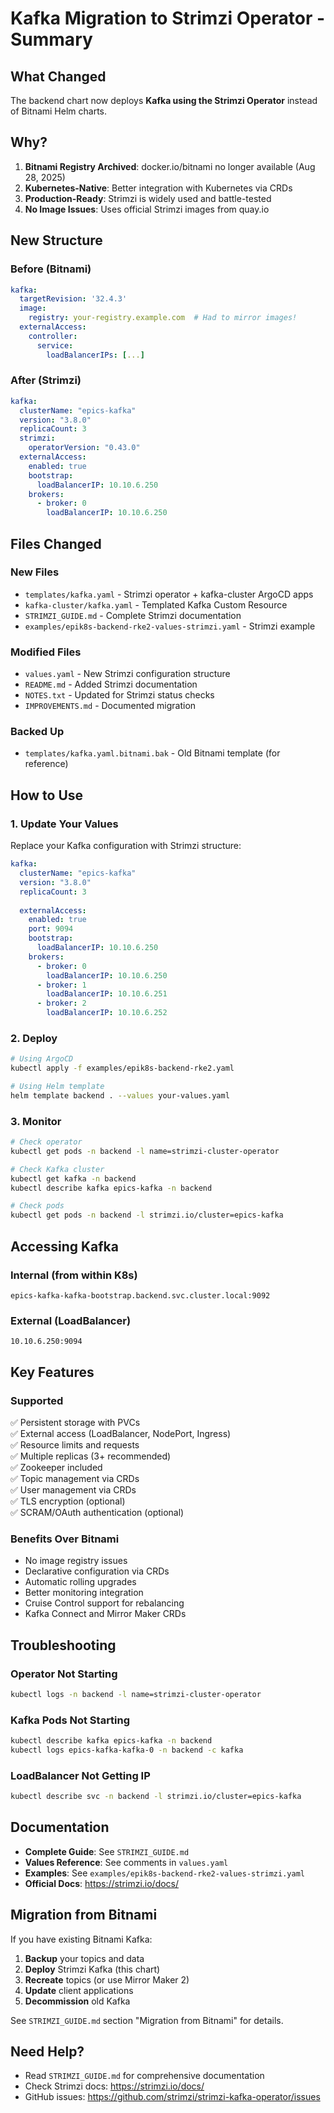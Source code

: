 # Kafka Migration to Strimzi Operator - Summary

## What Changed

The backend chart now deploys **Kafka using the Strimzi Operator** instead of Bitnami Helm charts.

## Why?

1. **Bitnami Registry Archived**: docker.io/bitnami no longer available (Aug 28, 2025)
2. **Kubernetes-Native**: Better integration with Kubernetes via CRDs
3. **Production-Ready**: Strimzi is widely used and battle-tested
4. **No Image Issues**: Uses official Strimzi images from quay.io

## New Structure

### Before (Bitnami)
```yaml
kafka:
  targetRevision: '32.4.3'
  image:
    registry: your-registry.example.com  # Had to mirror images!
  externalAccess:
    controller:
      service:
        loadBalancerIPs: [...]
```

### After (Strimzi)
```yaml
kafka:
  clusterName: "epics-kafka"
  version: "3.8.0"
  replicaCount: 3
  strimzi:
    operatorVersion: "0.43.0"
  externalAccess:
    enabled: true
    bootstrap:
      loadBalancerIP: 10.10.6.250
    brokers:
      - broker: 0
        loadBalancerIP: 10.10.6.250
```

## Files Changed

### New Files
- `templates/kafka.yaml` - Strimzi operator + kafka-cluster ArgoCD apps
- `kafka-cluster/kafka.yaml` - Templated Kafka Custom Resource
- `STRIMZI_GUIDE.md` - Complete Strimzi documentation
- `examples/epik8s-backend-rke2-values-strimzi.yaml` - Strimzi example

### Modified Files
- `values.yaml` - New Strimzi configuration structure
- `README.md` - Added Strimzi documentation
- `NOTES.txt` - Updated for Strimzi status checks
- `IMPROVEMENTS.md` - Documented migration

### Backed Up
- `templates/kafka.yaml.bitnami.bak` - Old Bitnami template (for reference)

## How to Use

### 1. Update Your Values

Replace your Kafka configuration with Strimzi structure:

```yaml
kafka:
  clusterName: "epics-kafka"
  version: "3.8.0"
  replicaCount: 3
  
  externalAccess:
    enabled: true
    port: 9094
    bootstrap:
      loadBalancerIP: 10.10.6.250
    brokers:
      - broker: 0
        loadBalancerIP: 10.10.6.250
      - broker: 1
        loadBalancerIP: 10.10.6.251
      - broker: 2
        loadBalancerIP: 10.10.6.252
```

### 2. Deploy

```bash
# Using ArgoCD
kubectl apply -f examples/epik8s-backend-rke2.yaml

# Using Helm template
helm template backend . --values your-values.yaml
```

### 3. Monitor

```bash
# Check operator
kubectl get pods -n backend -l name=strimzi-cluster-operator

# Check Kafka cluster
kubectl get kafka -n backend
kubectl describe kafka epics-kafka -n backend

# Check pods
kubectl get pods -n backend -l strimzi.io/cluster=epics-kafka
```

## Accessing Kafka

### Internal (from within K8s)
```
epics-kafka-kafka-bootstrap.backend.svc.cluster.local:9092
```

### External (LoadBalancer)
```
10.10.6.250:9094
```

## Key Features

### Supported
✅ Persistent storage with PVCs  
✅ External access (LoadBalancer, NodePort, Ingress)  
✅ Resource limits and requests  
✅ Multiple replicas (3+ recommended)  
✅ Zookeeper included  
✅ Topic management via CRDs  
✅ User management via CRDs  
✅ TLS encryption (optional)  
✅ SCRAM/OAuth authentication (optional)  

### Benefits Over Bitnami
- No image registry issues
- Declarative configuration via CRDs
- Automatic rolling upgrades
- Better monitoring integration
- Cruise Control support for rebalancing
- Kafka Connect and Mirror Maker CRDs

## Troubleshooting

### Operator Not Starting
```bash
kubectl logs -n backend -l name=strimzi-cluster-operator
```

### Kafka Pods Not Starting
```bash
kubectl describe kafka epics-kafka -n backend
kubectl logs epics-kafka-kafka-0 -n backend -c kafka
```

### LoadBalancer Not Getting IP
```bash
kubectl describe svc -n backend -l strimzi.io/cluster=epics-kafka
```

## Documentation

- **Complete Guide**: See `STRIMZI_GUIDE.md`
- **Values Reference**: See comments in `values.yaml`
- **Examples**: See `examples/epik8s-backend-rke2-values-strimzi.yaml`
- **Official Docs**: https://strimzi.io/docs/

## Migration from Bitnami

If you have existing Bitnami Kafka:

1. **Backup** your topics and data
2. **Deploy** Strimzi Kafka (this chart)
3. **Recreate** topics (or use Mirror Maker 2)
4. **Update** client applications
5. **Decommission** old Kafka

See `STRIMZI_GUIDE.md` section "Migration from Bitnami" for details.

## Need Help?

- Read `STRIMZI_GUIDE.md` for comprehensive documentation
- Check Strimzi docs: https://strimzi.io/docs/
- GitHub issues: https://github.com/strimzi/strimzi-kafka-operator/issues
